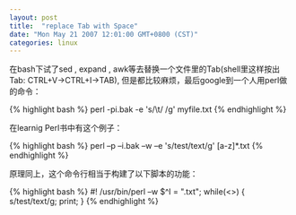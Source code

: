 ```yaml
---
layout: post
title:  "replace Tab with Space"
date: "Mon May 21 2007 12:01:00 GMT+0800 (CST)"
categories: linux
---
```


在bash下试了sed , expand , awk等去替换一个文件里的Tab(shell里这样按出Tab: CTRL+V->CTRL+I->TAB), 但是都比较麻烦，最后google到一个人用perl做的命令：

{% highlight bash %}
perl -pi.bak -e 's/\t/ /g' myfile.txt
{% endhighlight %}

在learnig Perl书中有这个例子：

{% highlight bash %}
perl –p –i.bak –w –e 's/test/text/g' [a-z]*.txt
{% endhighlight %}

原理同上，这个命令行相当于构建了以下脚本的功能：

{% highlight bash %}
#! /usr/bin/perl –w
$^I = ".txt";
while(<>) {
    s/test/text/g;
    print;
}
{% endhighlight %}

